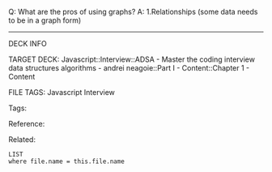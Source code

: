 Q: What are the pros of using graphs?
A: 1.Relationships (some data needs to be in a graph form)
<!--ID: 1689972344490-->



---

DECK INFO

TARGET DECK: Javascript::Interview::ADSA - Master the coding interview data structures algorithms - andrei neagoie::Part I - Content::Chapter 1 - Content

FILE TAGS: Javascript Interview

Tags:

Reference:

Related:

```dataview
LIST
where file.name = this.file.name
```
